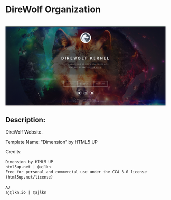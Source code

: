 <h1>DireWolf Organization</h1><br>
<img src="images/webscreenshot.png">
<br>
<h2>Description:</h2>
<p>DireWolf Website.</p>
<p>Template Name: "Dimension" by HTML5 UP</p>

Credits:

	Dimension by HTML5 UP
	html5up.net | @ajlkn
	Free for personal and commercial use under the CCA 3.0 license (html5up.net/license)

	AJ
	aj@lkn.io | @ajlkn
